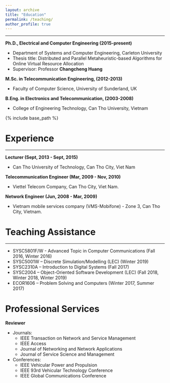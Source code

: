 ```yaml
---
layout: archive
title: "Education"
permalink: /teaching/
author_profile: true
---
```

_____________
**Ph.D., Electrical and Computer Engineering (2015-present)**
* Department of Systems and Computer Engineering, Carleton University
* Thesis title: Distributed and Parallel Metaheuristic-based Algorithms for Online Virtual Resource Allocation
* Supervisor: Professor **Changcheng Huang**

**M.Sc. in Telecommunication Engineering, (2012-2013)**
* Faculty of Computer Science, University of Sunderland, UK

**B.Eng. in Electronics and Telecommunication, (2003-2008)**
* College of Engineering Technology, Can Tho University, Vietnam


{% include base_path %}

Experience
====
_______________________
**Lecturer 	(Sept, 2013 - Sept, 2015)**
* Can Tho University of Technology, Can Tho City, Viet Nam

**Telecommunication Engineer 	(Mar, 2009 - Nov, 2010)**
* Viettel Telecom Company, Can Tho City, Viet Nam.	    

**Network Engineer (Jun, 2008 - Mar, 2009)**
* Vietnam mobile services company (VMS-Mobifone) - Zone 3, Can Tho City, Vietnam.

Teaching Assistance
===========
________________
* SYSC5801F/W - Advanced Topic in Computer Communications (Fall 2016, Winter 2016)
* SYSC5001W – Discrete Simulation/Modelling (LEC) (Winter 2019)
* SYSC2310A – Introduction to Digital Systems (Fall 2017)
* SYSC2004 – Object-Oriented Software Development (LEC) (Fall 2018, Winter 2018, Winter 2019)
* ECOR1606 – Problem Solving and Computers (Winter 2017, Summer 2017)	

Professional Services
============

**Reviewer**
* Journals: 
  * IEEE Transaction on Network and Service Management
  * IEEE Access
  * Journal of Networking and Network Applications
  * Journal of Service Science and Management 
* Conferences: 
  * IEEE Vehicular Power and Propulsion 
  * IEEE 93rd Vehicular Technology Conference 
  * IEEE Global Communications Conference 
